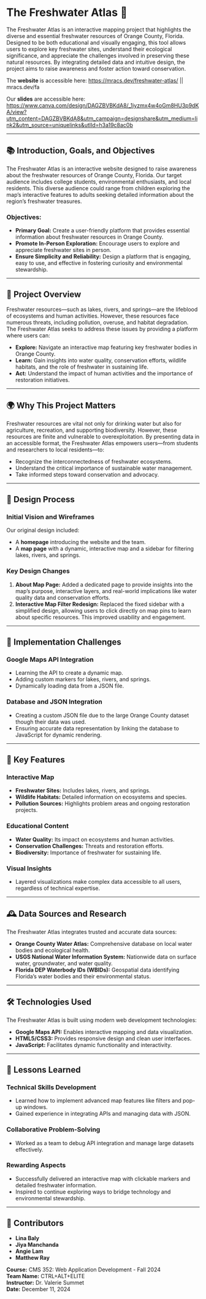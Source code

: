 # The Freshwater Atlas 🌊

The Freshwater Atlas is an interactive mapping project that highlights the diverse and essential freshwater resources of Orange County, Florida. Designed to be both educational and visually engaging, this tool allows users to explore key freshwater sites, understand their ecological significance, and appreciate the challenges involved in preserving these natural resources. By integrating detailed data and intuitive design, the project aims to raise awareness and foster action toward conservation.

The **website** is accessible here: https://mracs.dev/freshwater-atlas/ || mracs.dev/fa

Our **slides** are accessible here: https://www.canva.com/design/DAGZBVBKdA8/_1iyzmx4w4oGm8HU3p9dKA/view?utm_content=DAGZBVBKdA8&utm_campaign=designshare&utm_medium=link2&utm_source=uniquelinks&utlId=h3a19c8ac0b

---

## 📚 Introduction, Goals, and Objectives

The Freshwater Atlas is an interactive website designed to raise awareness about the freshwater resources of Orange County, Florida. Our target audience includes college students, environmental enthusiasts, and local residents. This diverse audience could range from children exploring the map’s interactive features to adults seeking detailed information about the region’s freshwater treasures.

### Objectives:
- **Primary Goal:** Create a user-friendly platform that provides essential information about freshwater resources in Orange County.
- **Promote In-Person Exploration:** Encourage users to explore and appreciate freshwater sites in person.
- **Ensure Simplicity and Reliability:** Design a platform that is engaging, easy to use, and effective in fostering curiosity and environmental stewardship.

---

## 🌟 Project Overview

Freshwater resources—such as lakes, rivers, and springs—are the lifeblood of ecosystems and human activities. However, these resources face numerous threats, including pollution, overuse, and habitat degradation. The Freshwater Atlas seeks to address these issues by providing a platform where users can:

- **Explore:** Navigate an interactive map featuring key freshwater bodies in Orange County.
- **Learn:** Gain insights into water quality, conservation efforts, wildlife habitats, and the role of freshwater in sustaining life.
- **Act:** Understand the impact of human activities and the importance of restoration initiatives.

---

## 🌍 Why This Project Matters

Freshwater resources are vital not only for drinking water but also for agriculture, recreation, and supporting biodiversity. However, these resources are finite and vulnerable to overexploitation. By presenting data in an accessible format, the Freshwater Atlas empowers users—from students and researchers to local residents—to:

- Recognize the interconnectedness of freshwater ecosystems.
- Understand the critical importance of sustainable water management.
- Take informed steps toward conservation and advocacy.

---

## 🎨 Design Process

### Initial Vision and Wireframes
Our original design included:
- A **homepage** introducing the website and the team.
- A **map page** with a dynamic, interactive map and a sidebar for filtering lakes, rivers, and springs.

### Key Design Changes
1. **About Map Page:** Added a dedicated page to provide insights into the map’s purpose, interactive layers, and real-world implications like water quality data and conservation efforts.
2. **Interactive Map Filter Redesign:** Replaced the fixed sidebar with a simplified design, allowing users to click directly on map pins to learn about specific resources. This improved usability and engagement.

---

## 🚧 Implementation Challenges

### Google Maps API Integration
- Learning the API to create a dynamic map.
- Adding custom markers for lakes, rivers, and springs.
- Dynamically loading data from a JSON file.

### Database and JSON Integration
- Creating a custom JSON file due to the large Orange County dataset though their data was used.
- Ensuring accurate data representation by linking the database to JavaScript for dynamic rendering.

---

## 🚀 Key Features

### Interactive Map
- **Freshwater Sites:** Includes lakes, rivers, and springs.
- **Wildlife Habitats:** Detailed information on ecosystems and species.
- **Pollution Sources:** Highlights problem areas and ongoing restoration projects.

### Educational Content
- **Water Quality:** Its impact on ecosystems and human activities.
- **Conservation Challenges:** Threats and restoration efforts.
- **Biodiversity:** Importance of freshwater for sustaining life.

### Visual Insights
- Layered visualizations make complex data accessible to all users, regardless of technical expertise.

---

## 🕰️ Data Sources and Research

The Freshwater Atlas integrates trusted and accurate data sources:
- **Orange County Water Atlas:** Comprehensive database on local water bodies and ecological health.
- **USGS National Water Information System:** Nationwide data on surface water, groundwater, and water quality.
- **Florida DEP Waterbody IDs (WBIDs):** Geospatial data identifying Florida’s water bodies and their environmental status.

---

## 🛠️ Technologies Used

The Freshwater Atlas is built using modern web development technologies:
- **Google Maps API:** Enables interactive mapping and data visualization.
- **HTML5/CSS3:** Provides responsive design and clean user interfaces.
- **JavaScript:** Facilitates dynamic functionality and interactivity.

---

## 📝 Lessons Learned

### Technical Skills Development
- Learned how to implement advanced map features like filters and pop-up windows.
- Gained experience in integrating APIs and managing data with JSON.

### Collaborative Problem-Solving
- Worked as a team to debug API integration and manage large datasets effectively.

### Rewarding Aspects
- Successfully delivered an interactive map with clickable markers and detailed freshwater information.
- Inspired to continue exploring ways to bridge technology and environmental stewardship.

---

## 🙌 Contributors

- **Lina Baly**
- **Jiya Manchanda**
- **Angie Lam**
- **Matthew Ray**

**Course:** CMS 352: Web Application Development - Fall 2024  
**Team Name:** CTRL+ALT+ELITE  
**Instructor:** Dr. Valerie Summet  
**Date:** December 11, 2024
